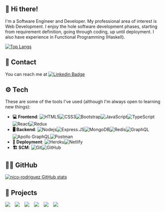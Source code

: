 ## :wave: Hi there!

I'm a Software Engineer and Developer. My professional area of interest is Web Development. I enjoy the hole software development phases, starting from requirement definition, going through coding, up until deployment. I also have experience in Functional Programming (Haskell).

[![Top Langs](https://github-readme-stats.vercel.app/api/top-langs/?username=nico-rodriguez&theme=dracula&layout=compact&exclude_repo=ipln-lab,tesis-grado,aa2019-lab1,aa2019-lab2,aa2019-lab3,aa2019-lab4,aa2019-lab5,prolog-examples,molinolog,ae-2018,hasochism,red-black-tree-haskell,AspectAGExamples,type-safe-avl-examples)](https://github.com/anuraghazra/github-readme-stats)

## :speech_balloon: Contact

You can reach me at [![Linkedin Badge](https://img.shields.io/badge/-marco‒nicolas‒rodriguez-blue?style=plastic&logo=Linkedin&logoColor=white&link=https://www.linkedin.com/in/marco-nicolas-rodriguez/)](https://www.linkedin.com/in/marco-nicolas-rodriguez/)

## :gear: Tech

These are some of the tools I've used (although I'm always open to learning new things):

- **:computer: Frontend**: ![HTML5](https://img.shields.io/badge/-HTML5-E34F26?style=plastic&logo=html5&logoColor=white)![CSS3](https://img.shields.io/badge/-CSS3-1572B6?style=plastic&logo=css3)![Bootstrap](https://img.shields.io/badge/-Bootstrap-563D7C?style=plastic&logo=bootstrap)![JavaScript](https://img.shields.io/badge/-JavaScript-black?style=plastic&logo=javascript)![TypeScript](https://img.shields.io/badge/-TypeScript-007ACC?style=plastic&logo=typescript)![React](https://img.shields.io/badge/-React-black?style=plastic&logo=react)![Redux](https://img.shields.io/badge/-Redux-764abc?style=plastic&logo=redux)
- **:desktop_computer: Backend**: ![Nodejs](https://img.shields.io/badge/-Nodejs-black?style=plastic&logo=Node.js)![Express.JS](https://img.shields.io/badge/-Express.JS-c7b198?style=plastic&logo=Express.JS)![MongoDB](https://img.shields.io/badge/-MongoDB-black?style=plastic&logo=mongodb)![Redis](https://img.shields.io/badge/-Redis-black?style=plastic&logo=Redis)![GraphQL](https://img.shields.io/badge/-GraphQL-E10098?style=plastic&logo=graphql)![Apollo GraphQL](https://img.shields.io/badge/-Apollo%20GraphQL-311C87?style=plastic&logo=apollo-graphql)![Postman](https://img.shields.io/badge/Postman-black?style=plastic&logo=postman)
- **:rocket: Deployment**: ![Heroku](https://img.shields.io/badge/-Heroku-430098?style=plastic&logo=heroku)![Netlify](https://img.shields.io/badge/-Netlify-054861?style=plastic&logo=netlify)
- **:building_construction: SCM**: ![Git](https://img.shields.io/badge/-Git-black?style=plastic&logo=git)![GitHub](https://img.shields.io/badge/-GitHub-181717?style=plastic&logo=github)

## :man_technologist: GitHub

[![nico-rodriguez GitHub stats](https://github-readme-stats.vercel.app/api?username=nico-rodriguez&theme=dracula&hide=contribs&count_private=true&show_icons=true)](https://github.com/nico-rodriguez)

## :notebook_with_decorative_cover: Projects

<div style="display: flex; gap: 15px; flex-wrap: wrap;">
  <a href="https://github.com/nico-rodriguez/type-safe-avl">
  	<img align="center" src="https://github-readme-stats.vercel.app/api/pin/?username=nico-rodriguez&repo=type-safe-avl&theme=dracula" />
	</a>
  <a href="https://github.com/nico-rodriguez/full-stack-developer-devChallenges">
  	<img align="center" src="https://github-readme-stats.vercel.app/api/pin/?username=nico-rodriguez&repo=full-stack-developer-devChallenges&theme=dracula&hide=stars" />
	</a>
  <a href="https://github.com/nico-rodriguez/front-end-developer-devChallenges">
  	<img align="center" src="https://github-readme-stats.vercel.app/api/pin/?username=nico-rodriguez&repo=front-end-developer-devChallenges&theme=dracula&hide=stars" />
	</a>
  <a href="https://github.com/nico-rodriguez/responsive-web-developer-devChallenges">
  	<img align="center" src="https://github-readme-stats.vercel.app/api/pin/?username=nico-rodriguez&repo=responsive-web-developer-devChallenges&theme=dracula&hide=stars" />
	</a>
	<a href="https://github.com/nico-rodriguez/chat-cli">
  	<img align="center" src="https://github-readme-stats.vercel.app/api/pin/?username=nico-rodriguez&repo=chat-cli&theme=dracula&hide=stars" />
	</a>
  <a href="https://github.com/nico-rodriguez/frontend-mentor-challenges">
  	<img align="center" src="https://github-readme-stats.vercel.app/api/pin/?username=nico-rodriguez&repo=frontend-mentor-challenges&theme=dracula&hide=stars" />
	</a>
</div>
